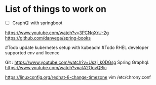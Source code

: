 # List of things to work on

- [ ] GraphQl with springboot

https://www.youtube.com/watch?v=3PCNqXrU-2g
https://github.com/danvega/spring-books

#Todo update kubernetes setup with kubeadm
#Todo RHEL developer supported env and licence

Git : https://www.youtube.com/watch?v=Uszj_k0DGsg
Spring Graphql: https://www.youtube.com/watch?v=atA2OovQBic


https://linuxconfig.org/redhat-8-change-timezone
vim /etc/chrony.conf
